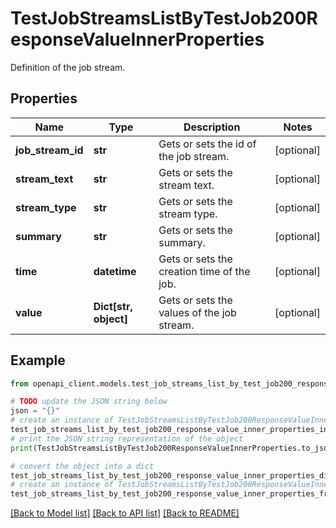 # TestJobStreamsListByTestJob200ResponseValueInnerProperties

Definition of the job stream.

## Properties

Name | Type | Description | Notes
------------ | ------------- | ------------- | -------------
**job_stream_id** | **str** | Gets or sets the id of the job stream. | [optional] 
**stream_text** | **str** | Gets or sets the stream text. | [optional] 
**stream_type** | **str** | Gets or sets the stream type. | [optional] 
**summary** | **str** | Gets or sets the summary. | [optional] 
**time** | **datetime** | Gets or sets the creation time of the job. | [optional] 
**value** | **Dict[str, object]** | Gets or sets the values of the job stream. | [optional] 

## Example

```python
from openapi_client.models.test_job_streams_list_by_test_job200_response_value_inner_properties import TestJobStreamsListByTestJob200ResponseValueInnerProperties

# TODO update the JSON string below
json = "{}"
# create an instance of TestJobStreamsListByTestJob200ResponseValueInnerProperties from a JSON string
test_job_streams_list_by_test_job200_response_value_inner_properties_instance = TestJobStreamsListByTestJob200ResponseValueInnerProperties.from_json(json)
# print the JSON string representation of the object
print(TestJobStreamsListByTestJob200ResponseValueInnerProperties.to_json())

# convert the object into a dict
test_job_streams_list_by_test_job200_response_value_inner_properties_dict = test_job_streams_list_by_test_job200_response_value_inner_properties_instance.to_dict()
# create an instance of TestJobStreamsListByTestJob200ResponseValueInnerProperties from a dict
test_job_streams_list_by_test_job200_response_value_inner_properties_from_dict = TestJobStreamsListByTestJob200ResponseValueInnerProperties.from_dict(test_job_streams_list_by_test_job200_response_value_inner_properties_dict)
```
[[Back to Model list]](../README.md#documentation-for-models) [[Back to API list]](../README.md#documentation-for-api-endpoints) [[Back to README]](../README.md)


